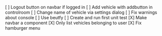 [ ] Logout button on navbar if logged in 
[ ] Add vehicle with addbutton in controlroom
[ ] Change name of vehicle via settings dialog
[ ] Fix warnings about console
[ ] Use beutfy
[ ] Create and run first unit test
[X] Make navbar a component
[X] Only list vehicles belonging to user
[X] Fix hamburger menu